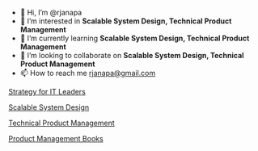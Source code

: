 - 👋 Hi, I’m @rjanapa
- 👀 I’m interested in <b>Scalable System Design, Technical Product Management</b>
- 🌱 I’m currently learning <b>Scalable System Design, Technical Product Management</b>
- 💞️ I’m looking to collaborate on <b>Scalable System Design, Technical Product Management</b>
- 📫 How to reach me rjanapa@gmail.com

<!---
rjanapa/rjanapa is a ✨ special ✨ repository because its `README.md` (this file) appears on your GitHub profile.
You can click the Preview link to take a look at your changes.
--->

[Strategy for IT Leaders](https://github.com/rjanapa/rjanapa/blob/main/Strategy%20for%20IT%20Leader.md)

[Scalable System Design](https://github.com/rjanapa/rjanapa/blob/main/ScalableSystemDesign.md)

[Technical Product Management](https://github.com/rjanapa/rjanapa/blob/main/MyProductPortfolio.md)

[Product Management Books](https://github.com/rjanapa/rjanapa/blob/main/Product%20Management%20Books.md)
